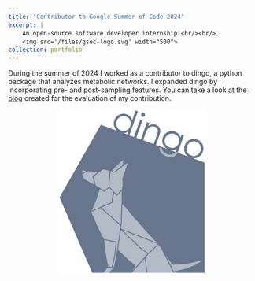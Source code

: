 ```yaml
---
title: "Contributor to Google Summer of Code 2024"
excerpt: |
    An open-source software developer internship!<br/><br/>
    <img src='/files/gsoc-logo.svg' width="500">
collection: portfolio
---
```


During the summer of 2024 I worked as a contributor to dingo,
a python package that analyzes metabolic networks.
I expanded dingo by incorporating pre- and post-sampling features.
You can take a look at the [blog](https://sotiristouliopoulos.github.io/dingo/) 
created for the evaluation of my contribution.


<div style="text-align: center;">
  <img src="/files/dingo-logo.jpg" width="300">
</div>



